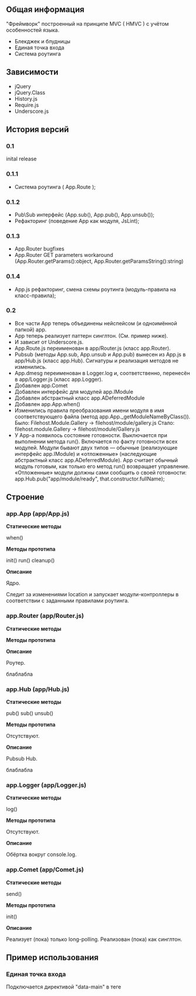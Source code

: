 ## Общая информация

"Фреймворк" построенный на принципе MVC ( HMVC ) с учётом особенностей языка.

* Блекджек и блудницы
* Единая точка входа
* Система роутинга

## Зависимости

* jQuery
* jQuery.Class
* History.js
* Require.js
* Underscore.js

## История версий

### 0.1

inital release

### 0.1.1

* Система роутинга ( App.Route );

### 0.1.2

* Pub\Sub интерфейс  (App.sub(), App.pub(), App.unsub());
* Рефакторинг (поведение App как модуля, JsLint);

### 0.1.3

* App.Router bugfixes
* App.Router GET parameters workaround (App.Router.getParams():object, App.Router.getParamsString():string)

### 0.1.4

* App.js рефакторинг, смена схемы роутинга (модуль-правила на класс-правила);

### 0.2

* Все части App теперь объединены нейспейсом (и одноимённой папкой) app.
* App теперь реализует паттерн синглтон. (См. пример ниже).
* И зависит от Underscore.js.
* App.Route.js переименован в app/Router.js (класс app.Router).
* Pubsub (методы App.sub, App.unsub и App.pub) вынесен из App.js в app/Hub.js (класс app.Hub). Сигнатуры и реализация методов не изменились.
* App.dmesg переименован в Logger.log и, соответственно, перенесён в app/Logger.js (класс app.Logger).
* Добавлен app.Comet
* Добавлен интерфейс для модулей app.IModule
* Добавлен абстрактный класс app.ADeferredModule
* Добавлен app.App.when()
* Изменились правила преобразования имени модуля в имя соответствующего файла (метод app.App._getModuleNameByClass()).
  Было: Filehost.Module.Gallery -> filehost/module/gallery.js
  Стало: filehost.module.Gallery -> filehost/module/Gallery.js 
* У App-а появилось состояние готовности. Выключается при выполнении метода run(). Включается по факту готовности всех модулей.
  Модули бывают двух типов — обычные (реализующие интерфейс app.IModule) и «отложенные» (наследующие абстрактный класс app.ADeferredModule). 
  App считает обычный модуль готовым, как только его метод run() возвращает управление.
  «Отложенные» модули должны сами сообщить о своей готовности: app.Hub.pub("app/module/ready", that.constructor.fullName); 


## Строение

### app.App (app/App.js)

**Статические методы**

when()

**Методы прототипа**

init()
run()
cleanup()

**Описание**

Ядро.

Следит за изменениями location и запускает модули-контроллеры в соответствии с заданными правилами роутинга.

### app.Router (app/Router.js)

**Статические методы**

**Методы прототипа**

**Описание**

Роутер.

блаблабла

### app.Hub (app/Hub.js)

**Статические методы**

pub()
sub()
unsub()

**Методы прототипа**

Отсутствуют.

**Описание**

Pubsub Hub.

блаблабла

### app.Logger (app/Logger.js)

**Статические методы**

log()

**Методы прототипа**

Отсутствуют.

**Описание**

Обёртка вокруг console.log.

### app.Comet (app/Comet.js)

**Статические методы**

send()

**Методы прототипа**

init()

**Описание**

Реализует (пока) только long-polling. Реализован (пока) как синглтон.

## Пример использования

### Единая точка входа

Подключается директивой "data-main" в тeге <script> используемом для require.js

    <script data-main="/js/main" src="/js/require.js"></script>

Пример содержимого:

    require([ "app/App" ], function(App) {
        // Правила для роутера вида ( Класс (контроллер) : массив правил ). Правила могут быть строкой или регулярным выражением.
        var moduleRoutes = {
            "app.module.Common" : [ /.*/ ],
            "app.module.CategoryList" : [ "product/category/list" ],
            "app.module.CategoryEdit" : [ "product/category/edit" ]
        };

        // Инициализация ядра приложения
        var app = new App.getInstance({
            routes: moduleRoutes,
            baseNamespace: "App"
        });
    
        // Первый запуск ( Последующие сработают автоматически при смене url )
        app.run();
    });

### TODO для документации

PUB/SUB
